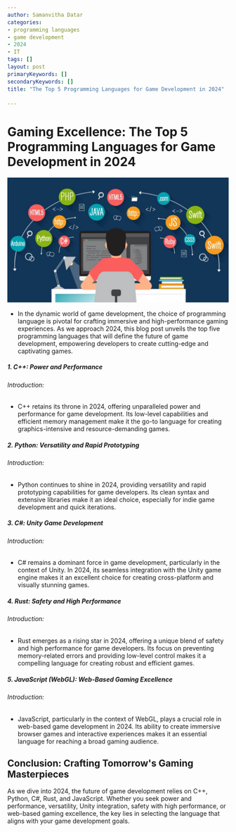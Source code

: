 ```yaml
---
author: Samanvitha Datar
categories: 
- programming languages
- game development
- 2024
- IT
tags: []
layout: post
primaryKeywords: []
secondaryKeywords: []
title: "The Top 5 Programming Languages for Game Development in 2024"

---
```

# Gaming Excellence: The Top 5 Programming Languages for Game Development in 2024

![img](/uploads/1_16_2024_1705391665363.png)

- In the dynamic world of game development, the choice of programming language is pivotal for crafting immersive and high-performance gaming experiences. As we approach 2024, this blog post unveils the top five programming languages that will define the future of game development, empowering developers to create cutting-edge and captivating games.
##### 1. C++: Power and Performance
###### Introduction:
- C++ retains its throne in 2024, offering unparalleled power and performance for game development. Its low-level capabilities and efficient memory management make it the go-to language for creating graphics-intensive and resource-demanding games.
##### 2. Python: Versatility and Rapid Prototyping
###### Introduction:
- Python continues to shine in 2024, providing versatility and rapid prototyping capabilities for game developers. Its clean syntax and extensive libraries make it an ideal choice, especially for indie game development and quick iterations.
##### 3. C#: Unity Game Development
###### Introduction:
- C# remains a dominant force in game development, particularly in the context of Unity. In 2024, its seamless integration with the Unity game engine makes it an excellent choice for creating cross-platform and visually stunning games.
##### 4. Rust: Safety and High Performance
###### Introduction:
- Rust emerges as a rising star in 2024, offering a unique blend of safety and high performance for game developers. Its focus on preventing memory-related errors and providing low-level control makes it a compelling language for creating robust and efficient games.
##### 5. JavaScript (WebGL): Web-Based Gaming Excellence
###### Introduction:
- JavaScript, particularly in the context of WebGL, plays a crucial role in web-based game development in 2024. Its ability to create immersive browser games and interactive experiences makes it an essential language for reaching a broad gaming audience.
## Conclusion: Crafting Tomorrow's Gaming Masterpieces
As we dive into 2024, the future of game development relies on C++, Python, C#, Rust, and JavaScript. Whether you seek power and performance, versatility, Unity integration, safety with high performance, or web-based gaming excellence, the key lies in selecting the language that aligns with your game development goals.&nbsp;
